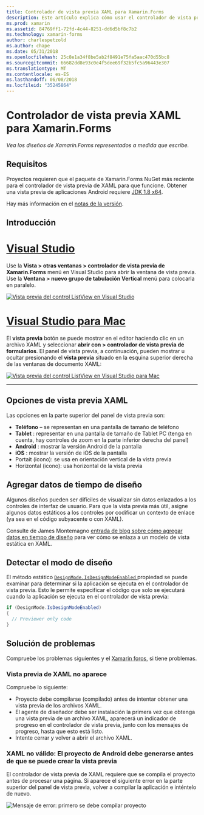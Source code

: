```yaml
---
title: Controlador de vista previa XAML para Xamarin.Forms
description: Este artículo explica cómo usar el controlador de vista previa de XAML para ver los diseños de Xamarin.Forms representados a medida que escribe. El controlador de vista previa de XAML está disponible en Visual Studio de 2017 y Visual Studio para Mac.
ms.prod: xamarin
ms.assetid: 84769ff1-72fd-4c44-8251-dd6d5bf8c7b2
ms.technology: xamarin-forms
author: charlespetzold
ms.author: chape
ms.date: 05/31/2018
ms.openlocfilehash: 25c8e1a34f8be5ab2f8491e75fa5aac470d55bc8
ms.sourcegitcommit: 66682dd8e93c0e4f5dee69f32b5fc5a96443e307
ms.translationtype: MT
ms.contentlocale: es-ES
ms.lasthandoff: 06/08/2018
ms.locfileid: "35245864"
---
```

# <a name="xaml-previewer-for-xamarinforms"></a>Controlador de vista previa XAML para Xamarin.Forms

_Vea los diseños de Xamarin.Forms representados a medida que escribe._

## <a name="requirements"></a>Requisitos

Proyectos requieren que el paquete de Xamarin.Forms NuGet más reciente para el controlador de vista previa de XAML para que funcione. Obtener una vista previa de aplicaciones Android requiere [JDK 1.8 x64](http://www.oracle.com/technetwork/java/javase/downloads/jdk8-downloads-2133151.html).

Hay más información en el [notas de la versión](https://developer.xamarin.com/releases/studio/xamarin.studio_6.2/xamarin.studio_6.2/#Xamarin_Forms_Previewer).

## <a name="getting-started"></a>Introducción

# <a name="visual-studiotabvswin"></a>[Visual Studio](#tab/vswin)

Use la **Vista > otras ventanas > controlador de vista previa de Xamarin.Forms** menú en Visual Studio para abrir la ventana de vista previa. Use la **Ventana > nuevo grupo de tabulación Vertical** menú para colocarla en paralelo.

[![Vista previa del control ListView en Visual Studio](xaml-previewer-images/xamlp-list-vs-sml.png "controlador de vista previa de formularios en Visual Studio")](xaml-previewer-images/xamlp-list-vs.png#lightbox "controlador de vista previa de formularios en Visual Studio")

# <a name="visual-studio-for-mactabvsmac"></a>[Visual Studio para Mac](#tab/vsmac)

El **vista previa** botón se puede mostrar en el editor haciendo clic en un archivo XAML y seleccionar **abrir con > controlador de vista previa de formularios**. El panel de vista previa, a continuación, pueden mostrar u ocultar presionando el **vista previa** situado en la esquina superior derecha de las ventanas de documento XAML:

[![Vista previa del control ListView en Visual Studio para Mac](xaml-previewer-images/xamlp-list-sml.png "controlador de vista previa de formularios en Visual Studio para Mac")](xaml-previewer-images/xamlp-list.png#lightbox "controlador de vista previa de formularios en Visual Studio para Mac")

-----

## <a name="xaml-preview-options"></a>Opciones de vista previa XAML

Las opciones en la parte superior del panel de vista previa son:

* **Teléfono** – se representan en una pantalla de tamaño de teléfono
* **Tablet** : representar en una pantalla de tamaño de Tablet PC (tenga en cuenta, hay controles de zoom en la parte inferior derecha del panel)
* **Android** : mostrar la versión Android de la pantalla
* **iOS** : mostrar la versión de iOS de la pantalla
* Portait (icono): se usa en orientación vertical de la vista previa
* Horizontal (icono): usa horizontal de la vista previa

## <a name="adding-design-time-data"></a>Agregar datos de tiempo de diseño

Algunos diseños pueden ser difíciles de visualizar sin datos enlazados a los controles de interfaz de usuario. Para que la vista previa más útil, asigne algunos datos estáticos a los controles por codificar un contexto de enlace (ya sea en el código subyacente o con XAML).

Consulte de James Montemagno [entrada de blog sobre cómo agregar datos en tiempo de diseño](http://motzcod.es/post/143702671962/xamarinforms-xaml-previewer-design-time-data) para ver cómo se enlaza a un modelo de vista estática en XAML.

## <a name="detecting-design-mode"></a>Detectar el modo de diseño

El método estático [ `DesignMode.IsDesignModeEnabled` ](xref:Xamarin.Forms.DesignMode.IsDesignModeEnabled) propiedad se puede examinar para determinar si la aplicación se ejecuta en el controlador de vista previa. Esto le permite especificar el código que solo se ejecutará cuando la aplicación se ejecuta en el controlador de vista previa:

```csharp
if (DesignMode.IsDesignModeEnabled)
{
  // Previewer only code  
}
```

## <a name="troubleshooting"></a>Solución de problemas

Compruebe los problemas siguientes y el [Xamarin foros](https://forums.xamarin.com/categories/xamarin-forms), si tiene problemas.

### <a name="xaml-preview-isnt-showing"></a>Vista previa de XAML no aparece

Compruebe lo siguiente:

* Proyecto debe compilarse (compilado) antes de intentar obtener una vista previa de los archivos XAML.
* El agente de diseñador debe ser instalación la primera vez que obtenga una vista previa de un archivo XAML, aparecerá un indicador de progreso en el controlador de vista previa, junto con los mensajes de progreso, hasta que esto está listo.
* Intente cerrar y volver a abrir el archivo XAML.

### <a name="invalid-xaml-the-android-project-needs-to-built-before-preview-can-be-created"></a>XAML no válido: El proyecto de Android debe generarse antes de que se puede crear la vista previa

El controlador de vista previa de XAML requiere que se compila el proyecto antes de procesar una página.
Si aparece el siguiente error en la parte superior del panel de vista previa, volver a compilar la aplicación e inténtelo de nuevo.

![Mensaje de error: primero se debe compilar proyecto](xaml-previewer-images/error-not-built-sml.png "mensaje de Error: volver a generar el proyecto")
